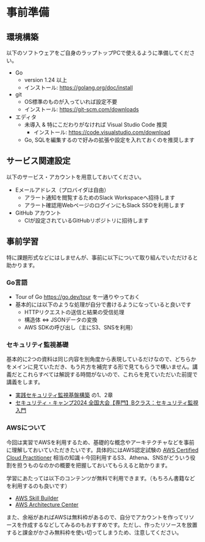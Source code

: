 # 事前準備

## 環境構築

以下のソフトウェアをご自身のラップトップPCで使えるように準備してください。

- Go
  - version 1.24 以上
  - インストール: https://golang.org/doc/install
- git
  - OS標準のものが入っていれば設定不要
  - インストール: https://git-scm.com/downloads
- エディタ
  - 未導入 & 特にこだわりがなければ Visual Studio Code 推奨
    - インストール: https://code.visualstudio.com/download
  - Go, SQLを編集するので好みの拡張や設定を入れておくのを推奨します

## サービス関連設定

以下のサービス・アカウントを用意しておいてください。

- Eメールアドレス（プロバイダは自由）
  - アラート通知を閲覧するためのSlack Workspaceへ招待します
  - アラート確認用WebページのログインにもSlack SSOを利用します
- GitHub アカウント
  - CIが設定されているGitHubリポジトリに招待します

## 事前学習

特に課題形式などにはしませんが、事前に以下について取り組んでいただけると助かります。

### Go言語

- Tour of Go https://go.dev/tour を一通りやっておく
- 基本的には以下のような処理が自分で書けるようになっていると良いです
  - HTTPリクエストの送信と結果の受信処理
  - 構造体 ⇔ JSONデータの変換
  - AWS SDKの呼び出し（主にS3、SNSを利用）

### セキュリティ監視基礎

基本的に2つの資料は同じ内容を別角度から表現しているだけなので、どちらかをメインに見ていただき、もう片方を補完する形で見てもらうで構いません。講義だとこれらすべては解説する時間がないので、これらを見ていただいた前提で講義をします。

- [実践セキュリティ監視基盤構築](https://zenn.dev/mizutani/books/secmon-platform) の1、2章
- [セキュリティ・キャンプ2024 全国大会【専門】Bクラス：セキュリティ監視入門](https://mztn.notion.site/4a1b43b9101c4f669f32f805b2393206?pvs=74)

### AWSについて

今回は実習でAWSを利用するため、基礎的な概念やアーキテクチャなどを事前に理解しておいていただきたいです。具体的にはAWS認定試験の [AWS Certified Cloud Practitioner](https://aws.amazon.com/jp/certification/certified-cloud-practitioner/?ch=sec&sec=rmg&d=1) 相当の知識＋今回利用するS3、Athena、SNSがどういう役割を担うものなのかの概要を把握しておいてもらえると助かります。

学習にあたっては以下のコンテンツが無料で利用できます。（もちろん書籍などを利用するのも良いです）

- [AWS Skill Builder](https://skillbuilder.aws)
- [AWS Architecture Center](https://aws.amazon.com/jp/architecture/)

また、余裕があればAWSは無料枠があるので、自分でアカウントを作ってリソースを作成するなどしてみるのもおすすめです。ただし、作ったリソースを放置すると課金がかさみ無料枠を使い切ってしまうため、注意してください。

